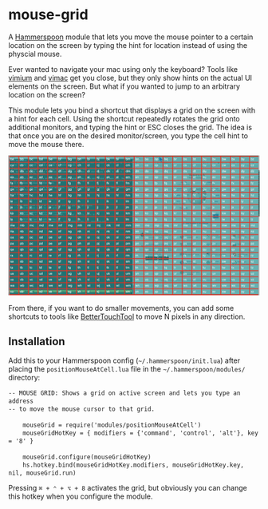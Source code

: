 # mouse-grid
A [Hammerspoon][1] module that lets you move the mouse pointer to a certain location on the screen by typing the hint for location instead of using the physcial mouse. 

Ever wanted to navigate your mac using only the keyboard? Tools like [vimium][2] and [vimac][3] get you close, but they only show hints on the actual UI elements on the screen. But what if you wanted to jump to an arbitrary location on the screen?

This module lets you bind a shortcut that displays a grid on the screen with a hint for each cell. Using the shortcut repeatedly rotates the grid onto additional monitors, and typing the hint or ESC closes the grid. The idea is that once you are on the desired monitor/screen, you type the cell hint to move the mouse there.

![screenshot-of-mouse-grid](demo.jpg)

From there, if you want to do smaller movements, you can add some shortcuts to tools like [BetterTouchTool][4] to move N pixels in any direction. 

## Installation

Add this to your Hammerspoon config (`~/.hammerspoon/init.lua`) after placing the `positionMouseAtCell.lua` file in the `~/.hammerspoon/modules/` directory:

```
-- MOUSE GRID: Shows a grid on active screen and lets you type an address
-- to move the mouse cursor to that grid. 

    mouseGrid = require('modules/positionMouseAtCell')
    mouseGridHotKey = { modifiers = {'command', 'control', 'alt'}, key = '8' }

    mouseGrid.configure(mouseGridHotKey)
    hs.hotkey.bind(mouseGridHotKey.modifiers, mouseGridHotKey.key, nil, mouseGrid.run)
```
Pressing `⌘ + ⌃ + ⌥ + 8` activates the grid, but obviously you can change this hotkey when you configure the module.

[1]: https://www.hammerspoon.org/
[2]: https://www.hammerspoon.org/
[3]: https://github.com/nchudleigh/vimac
[4]: https://folivora.ai/
